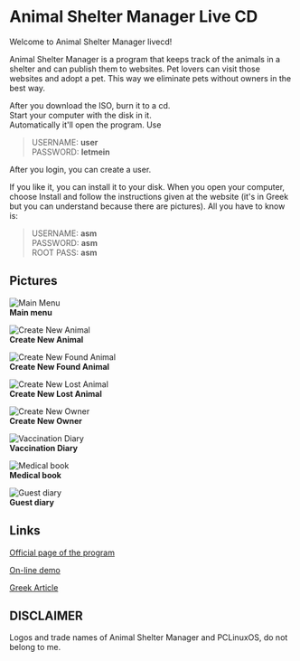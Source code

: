 # Animal Shelter Manager Live CD

Welcome to Animal Shelter Manager livecd!

Animal Shelter Manager is a program that keeps track of the animals in a shelter and can publish them to websites. Pet lovers can visit those websites and adopt a pet. This way we eliminate pets without owners in the best way.  
  
After you download the ISO, burn it to a cd.  
Start your computer with the disk in it.  
Automatically it'll open the program. Use  
  
> USERNAME: **user**  
> PASSWORD: **letmein**
  
After you login, you can create a user.
  
If you like it, you can install it to your disk.
When you open your computer, choose Install and follow the instructions given at the website (it's in Greek but you can understand because there are pictures).
All you have to know is:  
  
> USERNAME: **asm**  
> PASSWORD: **asm**  
> ROOT PASS: **asm**

## Pictures

![Main Menu](https://1.bp.blogspot.com/-c-EN9t6eFS4/YEToGpemBxI/AAAAAAAAwjs/OOJmmUDklVEDfRN_iiIadSVved5vgTSgwCLcBGAsYHQ/w640-h512/main_menu.png "Main Menu")  
**Main menu**

![Create New Animal](https://1.bp.blogspot.com/-d5NYG-MoV1A/YEToTGZrnxI/AAAAAAAAwjw/AZOXrOlwaoQS3Cy0ojcSo5iiuAxUIY6YgCLcBGAsYHQ/w640-h512/create_new_animal.png "Create New Animal")  
**Create New Animal**

![Create New Found Animal](https://1.bp.blogspot.com/-6DHN1SILoPc/YETow80ezuI/AAAAAAAAwkI/EUTpsjatkcs5QrUpmEWYMjwsJnjc50RdQCLcBGAsYHQ/w640-h512/create_new_found_animal.png "Create New Found Animal")  
**Create New Found Animal**  

![Create New Lost Animal](https://1.bp.blogspot.com/-_xbNi5zkJDE/YETopbNr0sI/AAAAAAAAwkA/IiUgQzGL59wW4cwNu_Laz-JTJhF59vFNgCLcBGAsYHQ/w640-h512/create_new_lost_animal.png "Create New Lost Animal")  
**Create New Lost Animal**  

![Create New Owner](https://1.bp.blogspot.com/-tPp_LdYKQ2k/YETocSc2pZI/AAAAAAAAwj4/wB5zlLQIiRAg_lUCHKDgqVyc-NekTSGawCLcBGAsYHQ/w640-h512/create_new_owner.png "Create New Owner")  
**Create New Owner**  
  
![Vaccination Diary](https://1.bp.blogspot.com/-CiNytXHtIyY/YETpHJLlJ2I/AAAAAAAAwkQ/TyPHZrMdZZIcx-hFwPATicTrLDrKqP73QCLcBGAsYHQ/w640-h484/vaccination_diary.png "Vaccination Diary")  
**Vaccination Diary**  

![Medical book](https://1.bp.blogspot.com/-vzpZgA4j7Vc/YETpNNAuSoI/AAAAAAAAwkU/vE0eRpPnhcM5Wv2utdB6cyoIjj4a_6abACLcBGAsYHQ/w640-h484/medical_book.png "Medical book")  
**Medical book**  

![Guest diary](https://1.bp.blogspot.com/-11FgI7HD-ss/YETpSX9NYKI/AAAAAAAAwkY/tNyvMZtvrPouqv5FkEevyC0EKo-ZiBjeACLcBGAsYHQ/w640-h484/diary_for_guest.png "Guest diary")  
**Guest diary**  
  
## Links

[Official page of the program](https://www.sheltermanager.com/)

[On-line demo](https://www.sheltermanager.com/site/en_demo.html)  

[Greek Article](https://eiosifidis.blogspot.com/2012/05/animal-shelter-manager-livecd.html)

## DISCLAIMER
   
Logos and trade names of Animal Shelter Manager and PCLinuxOS, do not belong to me.
